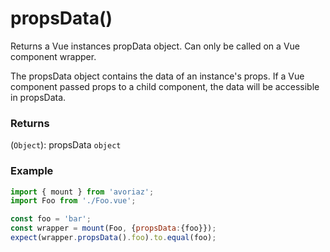 # propsData()

Returns a Vue instances propData object. Can only be called on a Vue component wrapper.

The propsData object contains the data of an instance's props. If a Vue component passed props to a child component, the data will be accessible in propsData.

### Returns

(`Object`): propsData `object` 

### Example

```js
import { mount } from 'avoriaz';
import Foo from './Foo.vue';

const foo = 'bar';
const wrapper = mount(Foo, {propsData:{foo}});
expect(wrapper.propsData().foo).to.equal(foo);
```
